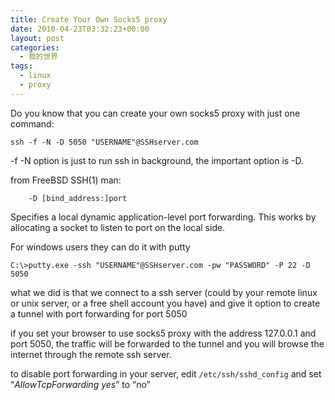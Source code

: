```yaml
---
title: Create Your Own Socks5 proxy
date: 2010-04-23T03:32:23+00:00
layout: post
categories:
  - 我的世界
tags:
  - linux
  - proxy
---
```


Do you know that you can create your own socks5 proxy with just one command:
```
ssh -f -N -D 5050 "USERNAME"@SSHserver.com
```

-f -N option is just to run ssh in background, the important option is -D.

from FreeBSD SSH(1) man:
```
    -D [bind_address:]port
```
<!--more-->
Specifies a local dynamic application-level port forwarding. This works by allocating a socket to listen to port on the local side.

For windows users they can do it with putty
```
C:\>putty.exe -ssh "USERNAME"@SSHserver.com -pw "PASSWORD" -P 22 -D 5050
```

what we did is that we connect to a ssh server (could by your remote linux or unix server, or a free shell account you have) and give it option to create a tunnel with port forwarding for port 5050

if you set your browser to use socks5 proxy with the address 127.0.0.1 and port 5050, the traffic will be forwarded to the tunnel and you will browse the internet through the remote ssh server.

to disable port forwarding in your server, edit `/etc/ssh/sshd_config` and set “_AllowTcpForwarding yes_” to “no”